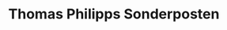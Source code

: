 ---
title: "Thomas Philipps Sonderposten"
url: /erkelenz/thomas-philipps-sonderposten/
shop: Kramladen
---